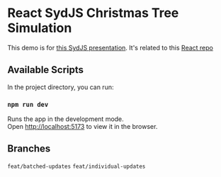# React SydJS Christmas Tree Simulation

This demo is for [this SydJS presentation](https://docs.google.com/presentation/d/1P_WazMpSY2Q1A9IeVNdL2Aw8CUwN-1r7zW2DQRw5Z8E/edit#slide=id.g2cb1fd0f957_0_131). It's related to this [React repo](https://github.com/nodes777/react-sydjs-sim/)

## Available Scripts

In the project directory, you can run:

### `npm run dev`

Runs the app in the development mode.<br>
Open [http://localhost:5173](http://localhost:5173) to view it in the browser.

## Branches

`feat/batched-updates`
`feat/individual-updates`




